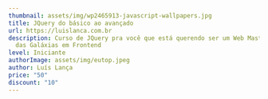 ```yaml
---
thumbnail: assets/img/wp2465913-javascript-wallpapers.jpg
title: JQuery do básico ao avançado
url: https://luislanca.com.br
description: Curso de JQuery pra você que está querendo ser um Web Master Pika
  das Galáxias em Frontend
level: Iniciante
authorImage: assets/img/eutop.jpeg
author: Luís Lança
price: "50"
discount: "10"
---
```

